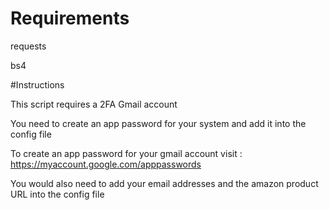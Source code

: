 # Requirements

requests

bs4

#Instructions

This script requires a 2FA Gmail account

You need to create an app password for your system and add it into the config file

To create an app password for your gmail account visit : https://myaccount.google.com/apppasswords

You would also need to add your email addresses and the amazon product URL into the config file

